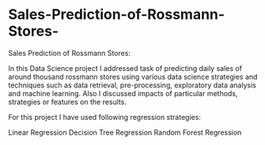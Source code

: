 # Sales-Prediction-of-Rossmann-Stores-
Sales Prediction of Rossmann Stores:

In this Data Science project I addressed task of predicting daily sales of around thousand rossmann stores using various data science strategies and techniques such as data retrieval, pre-processing, exploratory data analysis and machine learning. 
Also I discussed impacts of particular methods, strategies or features on the results. 

For this project I have used following regression strategies:

  Linear Regression
  Decision Tree Regression 
  Random Forest Regression
